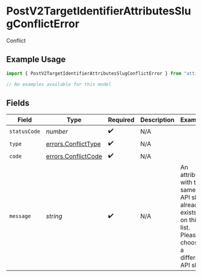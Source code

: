 # PostV2TargetIdentifierAttributesSlugConflictError

Conflict

## Example Usage

```typescript
import { PostV2TargetIdentifierAttributesSlugConflictError } from "attio-js/models/errors/getv2objectsobject.js";

// No examples available for this model
```

## Fields

| Field                                                                                                | Type                                                                                                 | Required                                                                                             | Description                                                                                          | Example                                                                                              |
| ---------------------------------------------------------------------------------------------------- | ---------------------------------------------------------------------------------------------------- | ---------------------------------------------------------------------------------------------------- | ---------------------------------------------------------------------------------------------------- | ---------------------------------------------------------------------------------------------------- |
| `statusCode`                                                                                         | *number*                                                                                             | :heavy_check_mark:                                                                                   | N/A                                                                                                  |                                                                                                      |
| `type`                                                                                               | [errors.ConflictType](../../models/errors/conflicttype.md)                                           | :heavy_check_mark:                                                                                   | N/A                                                                                                  |                                                                                                      |
| `code`                                                                                               | [errors.ConflictCode](../../models/errors/conflictcode.md)                                           | :heavy_check_mark:                                                                                   | N/A                                                                                                  |                                                                                                      |
| `message`                                                                                            | *string*                                                                                             | :heavy_check_mark:                                                                                   | N/A                                                                                                  | An attribute with the same API slug already exists on this list. Please choose a different API slug. |